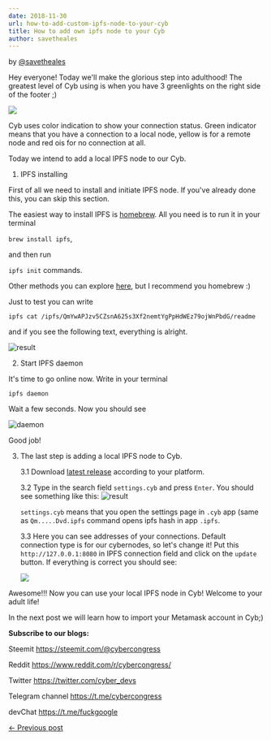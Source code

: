 ```yaml
---
date: 2018-11-30
url: how-to-add-custom-ipfs-node-to-your-cyb
title: How to add own ipfs node to your Cyb
author: savetheales
---
```


by [@savetheales](cyb://0x00CA47db1BE92C1072e973fd8DC4A082f7d70214.eth)

Hey everyone! Today we'll make the glorious step into adulthood! The greatest level of Cyb using is when you have 3 greenlights on the right side of the footer ;)

![](1.png)

Cyb uses color indication to show your connection status. Green indicator means that you have a connection to a local node, yellow is for a remote node and red ois for no connection at all.

Today we intend to add a local IPFS node to our Cyb.


1. IPFS installing

First of all we need to install and initiate IPFS node. If you've  already done this, you can skip this section.

The easiest way to install IPFS is [homebrew](https://docs.brew.sh/Installation). All you need is to run it in your terminal

`brew install ipfs`,

 and then run

 `ipfs init` commands.

Other methods you can explore [here](https://docs.ipfs.io/introduction/install/), but I recommend you homebrew :)

Just to test you can write

`ipfs cat /ipfs/QmYwAPJzv5CZsnA625s3Xf2nemtYgPpHdWEz79ojWnPbdG/readme`

and if you see the following text, everything is alright.

![result](2.png)

2. Start IPFS daemon

It's time to go online now. Write in your terminal

`ipfs daemon`

Wait a few seconds. Now you should see

![daemon](3.png)

Good job!

3. The last step is adding a local IPFS node to Cyb.

    3.1 Download [latest release](https://github.com/cybercongress/cyb/releases) according to your platform.

    3.2 Type in the search field `settings.cyb` and press `Enter`. You should see something like this:
    ![result](4.png)

    `settings.cyb` means that you open the settings page in `.сyb` app (same as `Qm.....Dvd.ipfs` command opens ipfs hash in app `.ipfs`.

    3.3 Here you can see addresses of your connections. Default connection type is for our cybernodes, so let's change it! Put this `http://127.0.0.1:8080` in IPFS connection field and click on the `update` button. If everything is correct you should see:

    ![](5.png)

Awesome!!! Now you can use your local IPFS node in Cyb!
Welcome to your adult life!

In the next post we will learn how to import your Metamask account in Cyb;)

**Subscribe to our blogs:**

Steemit https://steemit.com/@cybercongress

Reddit https://www.reddit.com/r/cybercongress/

Twitter https://twitter.com/cyber_devs

Telegram channel https://t.me/cybercongress

devChat https://t.me/fuckgoogle

[← Previous post](https://steemit.com/web3/@savetheales/how-to-open-ipfs-link-using-cyb)
